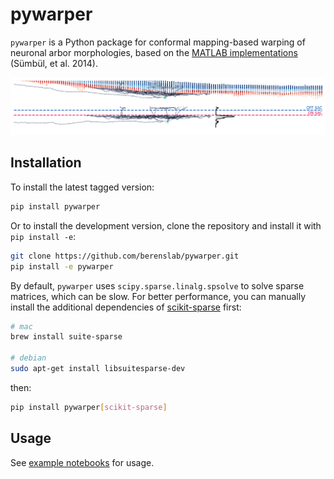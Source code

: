# pywarper

`pywarper` is a Python package for conformal mapping-based warping of neuronal arbor morphologies, based on the [MATLAB implementations](https://github.com/uygarsumbul/rgc) (Sümbül, et al. 2014). 

![](https://raw.githubusercontent.com/berenslab/pywarper/refs/heads/main/.github/banner.png)


## Installation

To install the latest tagged version:

```bash
pip install pywarper
```

Or to install the development version, clone the repository and install it with `pip install -e`:

```bash
git clone https://github.com/berenslab/pywarper.git
pip install -e pywarper
```

By default, `pywarper` uses `scipy.sparse.linalg.spsolve` to solve sparse matrices, which can be slow. For better performance, you can manually install the additional dependencies of [scikit-sparse](https://github.com/scikit-sparse/scikit-sparse) first:

```bash
# mac
brew install suite-sparse

# debian
sudo apt-get install libsuitesparse-dev
```

then:

```bash
pip install pywarper[scikit-sparse]
```

## Usage

See [example notebooks](https://github.com/berenslab/pywarper/blob/main/notebooks/) for usage. 